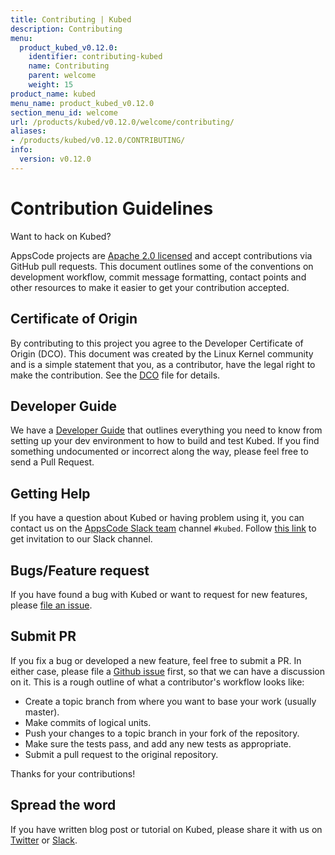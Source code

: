 ```yaml
---
title: Contributing | Kubed
description: Contributing
menu:
  product_kubed_v0.12.0:
    identifier: contributing-kubed
    name: Contributing
    parent: welcome
    weight: 15
product_name: kubed
menu_name: product_kubed_v0.12.0
section_menu_id: welcome
url: /products/kubed/v0.12.0/welcome/contributing/
aliases:
- /products/kubed/v0.12.0/CONTRIBUTING/
info:
  version: v0.12.0
---
```


# Contribution Guidelines
Want to hack on Kubed?

AppsCode projects are [Apache 2.0 licensed](https://github.com/appscode/kubed/blob/master/LICENSE) and accept contributions via
GitHub pull requests.  This document outlines some of the conventions on
development workflow, commit message formatting, contact points and other
resources to make it easier to get your contribution accepted.

## Certificate of Origin

By contributing to this project you agree to the Developer Certificate of
Origin (DCO). This document was created by the Linux Kernel community and is a
simple statement that you, as a contributor, have the legal right to make the
contribution. See the [DCO](https://github.com/appscode/kubed/blob/master/DCO) file for details.

## Developer Guide

We have a [Developer Guide](/products/kubed/v0.12.0/setup/developer-guide/overview) that outlines everything you need to know from setting up your
dev environment to how to build and test Kubed. If you find something undocumented or incorrect along the way,
please feel free to send a Pull Request.

## Getting Help

If you have a question about Kubed or having problem using it, you can contact us on the [AppsCode Slack team](https://appscode.slack.com/messages/C6HSHCKBL/details/) channel `#kubed`. Follow [this link](https://slack.appscode.com) to get invitation to our Slack channel.

## Bugs/Feature request

If you have found a bug with Kubed or want to request for new features, please [file an issue](https://github.com/appscode/kubed/issues/new).

## Submit PR

If you fix a bug or developed a new feature, feel free to submit a PR. In either case, please file a [Github issue](https://github.com/appscode/kubed/issues/new) first, so that we can have a discussion on it. This is a rough outline of what a contributor's workflow looks like:

- Create a topic branch from where you want to base your work (usually master).
- Make commits of logical units.
- Push your changes to a topic branch in your fork of the repository.
- Make sure the tests pass, and add any new tests as appropriate.
- Submit a pull request to the original repository.

Thanks for your contributions!

## Spread the word

If you have written blog post or tutorial on Kubed, please share it with us on [Twitter](https://twitter.com/AppsCodeHQ) or [Slack](https://slack.appscode.com).
